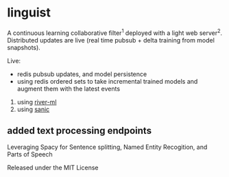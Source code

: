 # linguist

A continuous learning collaborative filter<sup>1</sup> deployed with a light web server<sup>2</sup>. Distributed updates are live (real time pubsub + delta training from model snapshots). 

Live:  
- redis pubsub updates, and model persistence
- using redis ordered sets to take incremental trained models and augment them with the latest events

1. using [river-ml](https://riverml.xyz/)
2. using [sanic](https://sanic.readthedocs.io/)

## added text processing endpoints

Leveraging Spacy for Sentence splitting, Named Entity Recogition, and Parts of Speech

Released under the MIT License
